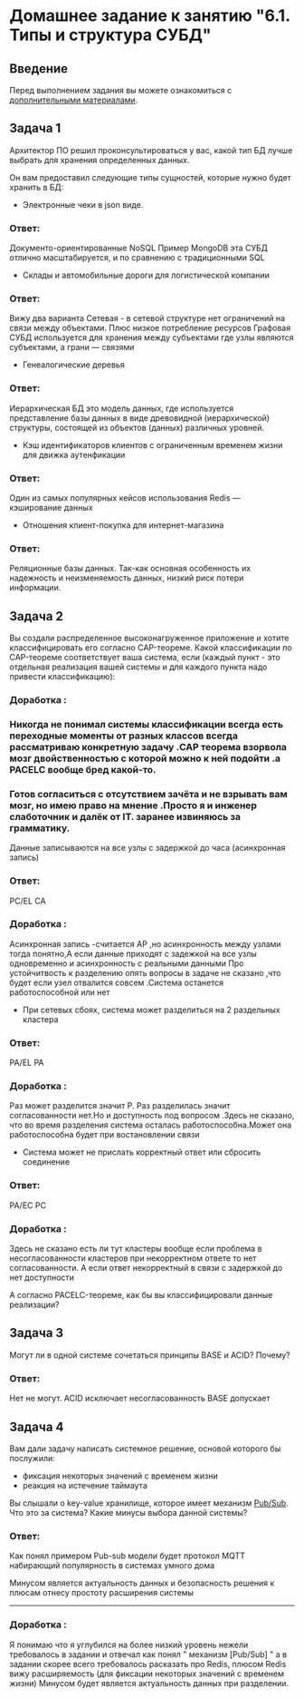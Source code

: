 # Домашнее задание к занятию "6.1. Типы и структура СУБД"

## Введение

Перед выполнением задания вы можете ознакомиться с 
[дополнительными материалами](https://github.com/netology-code/virt-homeworks/tree/master/additional/README.md).

## Задача 1

Архитектор ПО решил проконсультироваться у вас, какой тип БД 
лучше выбрать для хранения определенных данных.

Он вам предоставил следующие типы сущностей, которые нужно будет хранить в БД:

- Электронные чеки в json виде.
### Ответ:

Документо-ориентированные NoSQL Пример MongoDB эта СУБД отлично масштабируется, и по сравнению с традиционными SQL


- Склады и автомобильные дороги для логистической компании
### Ответ:
Вижу два варианта 
Сетевая - в сетевой структуре нет ограничений на связи между объектами. Плюс низкое потребление ресурсов
Графовая СУБД используется для хранения между субъектами где узлы являются субъектами, а грани — связями

- Генеалогические деревья
### Ответ:
Иерархическая БД это модель данных, где используется представление базы данных в виде древовидной (иерархической) структуры, состоящей из объектов (данных) различных уровней.

- Кэш идентификаторов клиентов с ограниченным временем жизни для движка аутенфикации
### Ответ:
Один из самых популярных кейсов использования Redis — кэширование данных

- Отношения клиент-покупка для интернет-магазина
### Ответ:
Реляционные базы данных. Так-как основная особенность их надежность и неизменяемость данных, низкий риск потери информации.



## Задача 2

Вы создали распределенное высоконагруженное приложение и хотите классифицировать его согласно 
CAP-теореме. Какой классификации по CAP-теореме соответствует ваша система, если 
(каждый пункт - это отдельная реализация вашей системы и для каждого пункта надо привести классификацию):


### Доработка :
### Никогда не понимал системы классификации всегда есть переходные моменты от разных классов всегда рассматриваю конкретную задачу .CAP теорема взорвола мозг двойственностью с которой можно к ней подойти .а PACELC вообще бред какой-то. 
### Готов согласиться c отсутствием зачёта и не взрывать вам мозг, но имею право на мнение .Просто я и инженер слаботочник и далёк от IT. заранее извиняюсь за грамматику.
Данные записываются на все узлы с задержкой до часа (асинхронная запись)
### Ответ:
PC/EL  CA
### Доработка :
Асинхронная запись -считается АP ,но асинхронность между узлами тогда понятно,А если  данные приходят с задежкой на все узлы одновременно и асинхронность с реальными данными 
Про устойчитвость к разделению опять вопросы в задаче не сказано ,что будет если узел отвалится совсем .Система останется работоспособной или нет

- При сетевых сбоях, система может разделиться на 2 раздельных кластера
### Ответ:
PA/EL  PA


### Доработка :
Раз может разделится значит P. Раз разделилась значит согласованности нет.Но и доступность под вопросом .Здесь не сказано, что во время разделения система осталась работоспособна.Может она работоспособна будет при востановлении связи

- Система может не прислать корректный ответ или сбросить соединение
### Ответ:
PA/EC  PC

### Доработка :
Здесь не сказано есть ли тут кластеры вообще если проблема в несогласованности кластеров при некорректном ответе то нет согласованности. А если ответ некорректный в связи с задержкой до нет доступности

А согласно PACELC-теореме, как бы вы классифицировали данные реализации?

## Задача 3

Могут ли в одной системе сочетаться принципы BASE и ACID? Почему?
### Ответ:
Нет не могут. ACID исключает несогласованность BASE допускает

## Задача 4

Вам дали задачу написать системное решение, основой которого бы послужили:

- фиксация некоторых значений с временем жизни
- реакция на истечение таймаута

Вы слышали о key-value хранилище, которое имеет механизм [Pub/Sub](https://habr.com/ru/post/278237/). 
Что это за система? Какие минусы выбора данной системы?
### Ответ:
Как понял примером  Pub-sub модели будет протокол MQTT набирающий популярность в системах умного дома

Минусом является актуальность данных и безопасность решения к плюсам отнесу простоту расширения системы

---
### Доработка :
Я понимаю что я углубился на более низкий уровень нежели требовалось в задании и отвечал как понял " механизм [Pub/Sub] " 
а в задании скорее всего требовалось расказать про  Redis, плюсом  Redis вижу расширяемость (для фиксации некоторых значений с временем жизни)
Минусом будет является актуальность данных при разделении.

